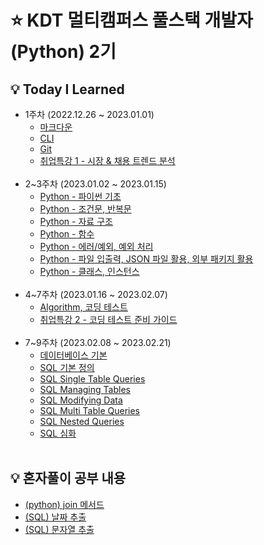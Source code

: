 # ⭐ KDT 멀티캠퍼스 풀스택 개발자(Python) 2기

## 💡 Today I Learned

- 1주차 (2022.12.26 ~ 2023.01.01)
  - [마크다운](./markdown.md)
  - [CLI](./CLI.md)
  - [Git](./git.md)
  - [취업특강 1 - 시장 & 채용 트렌드 분석](./취업특강_1.md)
    <br><br/>
- 2~3주차 (2023.01.02 ~ 2023.01.15)
  - [Python - 파이썬 기초](/Python_1.md)
  - [Python - 조건문, 반복문](/python_2.md)
  - [Python - 자료 구조](python_3.md)
  - [Python - 함수](/python_4.md)
  - [Python - 에러/예외, 예외 처리](/python_5.md)
  - [Python - 파일 입출력, JSON 파일 활용, 외부 패키지 활용](./python_6.md)
  - [Python - 클래스, 인스턴스](/python_7.md)
    <br><br/>
- 4~7주차 (2023.01.16 ~ 2023.02.07)
  - [Algorithm, 코딩 테스트](/algorithm.md)
  - [취업특강 2 - 코딩 테스트 준비 가이드](/취업특강_2.md)
    <br><br/>
- 7~9주차 (2023.02.08 ~ 2023.02.21)
  - [데이터베이스 기본](/database.md)
  - [SQL 기본 정의](/sql_1.md)
  - [SQL Single Table Queries](/sql_2.md)
  - [SQL Managing Tables](/sql_3.md)
  - [SQL Modifying Data](/sql_4.md)
  - [SQL Multi Table Queries](/sql_5.md)
  - [SQL Nested Queries](/sql_6.md)
  - [SQL 심화](/sql_7.md)
    <br><br/>

## 💡 혼자풀이 공부 내용

- [(python) join 메서드](./혼자풀이_공부/join.md)
- [(SQL) 날짜 추출](<./혼자풀이_공부/(SQL)날짜_추출.md>)
- [(SQL) 문자열 추출](<./혼자풀이_공부/(SQL)문자열_추출.md>)
